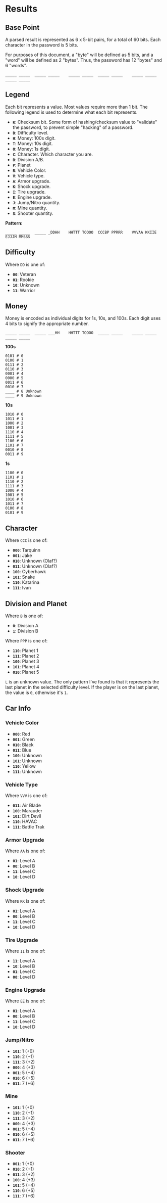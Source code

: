 # Results

## Base Point

A parsed result is represented as 6 x 5-bit pairs, for a total of 60 bits. Each character in the password is 5 bits.

For purposes of this document, a "byte" will be defined as 5 bits, and a "word" will be defined as 2 "bytes". Thus, the
password has 12 "bytes" and 6 "words".

```
_____ _____  _____ _____    _____ _____  _____ _____    _____ _____  _____ _____
```

## Legend

Each bit represents a value. Most values require more than 1 bit. The following legend is used to determine what each
bit represents.

* **`K`**: Checksum bit. Some form of hashing/checksum value to "validate" the password, to prevent simple "hacking" of
  a password.
* **`D`**: Difficulty level.
* **`H`**: Money: 100s digit.
* **`T`**: Money: 10s digit.
* **`O`**: Money: 1s digit.
* **`C`**: Character. Which character you are.
* **`B`**: Division A/B.
* **`P`**: Planet
* **`R`**: Vehicle Color.
* **`V`**: Vehicle type.
* **`A`**: Armor upgrade.
* **`K`**: Shock upgrade.
* **`I`**: Tire upgrade.
* **`E`**: Engine upgrade.
* **`J`**: Jump/Nitro quantity.
* **`M`**: Mine quantity.
* **`S`**: Shooter quantity.

**Pattern:**
```
_____ _____  _____ _DDHH    HHTTT TOOOO  CCCBP PPRRR    VVVAA KKIIE  EJJJM MMSSS
```

## Difficulty

Where `DD` is one of:

* **`00`**: Veteran
* **`01`**: Rookie
* **`10`**: Unknown
* **`11`**: Warrior

## Money

Money is encoded as individual digits for 1s, 10s, and 100s. Each digit uses 4 bits to signify the appropriate number.

```
_____ _____  _____ ___HH    HHTTT TOOOO  _____ _____    _____ _____  _____ _____
```

**100s**
```
0101 # 0
0100 # 1
0111 # 2
0110 # 3
0001 # 4
0000 # 5
0011 # 6
0010 # 7
____ # 8 Unknown
____ # 9 Unknown
```

**10s**
```
1010 # 0
1011 # 1
1000 # 2
1001 # 3
1110 # 4
1111 # 5
1100 # 6
1101 # 7
0010 # 8
0011 # 9
```

**1s**
```
1100 # 0
1101 # 1
1110 # 2
1111 # 3
1000 # 4
1001 # 5
1010 # 6
1011 # 7
0100 # 8
0101 # 9
```

## Character

Where `CCC` is one of:

* **`000`**: Tarquinn
* **`001`**: Jake
* **`010`**: Unknown (Olaf?)
* **`011`**: Unknown (Olaf?)
* **`100`**: Cyberhawk
* **`101`**: Snake
* **`110`**: Katarina
* **`111`**: Ivan

## Division and Planet

Where `B` is one of:

* **`0`**: Division A
* **`1`**: Division B

Where `PPP` is one of:

* **`110`**: Planet 1
* **`111`**: Planet 2
* **`100`**: Planet 3
* **`101`**: Planet 4
* **`010`**: Planet 5

`L` is an unknown value. The only pattern I've found is that it represents the last planet in the selected difficulty level. If the player is on the last planet, the value is `0`, otherwise it's `1`.

## Car Info

### Vehicle Color

* **`000`**: Red
* **`001`**: Green
* **`010`**: Black
* **`011`**: Blue
* **`100`**: Unknown
* **`101`**: Unknown
* **`110`**: Yellow
* **`111`**: Unknown

### Vehicle Type

Where `VVV` is one of:

* **`011`**: Air Blade
* **`100`**: Marauder
* **`101`**: Dirt Devil
* **`110`**: HAVAC
* **`111`**: Battle Trak

### Armor Upgrade

Where `AA` is one of:

* **`01`**: Level A
* **`00`**: Level B
* **`11`**: Level C
* **`10`**: Level D

### Shock Upgrade

Where `KK` is one of:

* **`01`**: Level A
* **`00`**: Level B
* **`11`**: Level C
* **`10`**: Level D

### Tire Upgrade

Where `II` is one of:

* **`11`**: Level A
* **`10`**: Level B
* **`01`**: Level C
* **`00`**: Level D

### Engine Upgrade

Where `EE` is one of:

* **`01`**: Level A
* **`00`**: Level B
* **`11`**: Level C
* **`10`**: Level D

### Jump/Nitro

* **`101`**: 1 (+0)
* **`110`**: 2 (+1)
* **`111`**: 3 (+2)
* **`000`**: 4 (+3)
* **`001`**: 5 (+4)
* **`010`**: 6 (+5)
* **`011`**: 7 (+6)

### Mine

* **`101`**: 1 (+0)
* **`110`**: 2 (+1)
* **`111`**: 3 (+2)
* **`000`**: 4 (+3)
* **`001`**: 5 (+4)
* **`010`**: 6 (+5)
* **`011`**: 7 (+6)

### Shooter

* **`001`**: 1 (+0)
* **`010`**: 2 (+1)
* **`011`**: 3 (+2)
* **`100`**: 4 (+3)
* **`101`**: 5 (+4)
* **`110`**: 6 (+5)
* **`111`**: 7 (+6)
